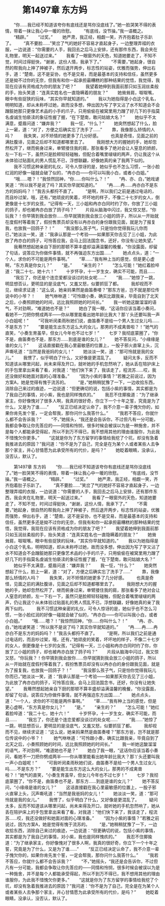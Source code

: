 # 　　第1497章 东方妈
　　“你……我已经不知道该夸你有底线还是骂你没底线了。”她一脸哭笑不得的表情，带着一抹让我心中一暖的欣慰。
　　“有底线，没节操。”我一语概之。
　　“精辟。”
　　“过奖。”
　　她严肃，我正经，相觑一笑，齐齐抱着肚子乐趴了。
　　“真不要脸……”笑岔了气的她好不容易才直起身子，一边整理弄褶的衣服，一边说道：“你需要的人手，我回去之后马上安排，还有那件东西，我会夹在礼物里，明天一起送过来。”
　　我看了一眼窗外的天色，知道她要走了，不知不觉，时间过得挺快，“谢谢，这份人情，我承下了。”
　　“不需要，”她起身，很自然的帮我向上抻了抻被子，然后退开两步，标志性的站姿，优雅而强势，伸出右手，道：“楚南，这不是妥协，也不是交易，而是最基本的支持和信任，虽然更多还是拗不过你的无奈，但我有和你一起承担最糟糕的那种结果的觉悟，我觉得，我现在应该有资格成为你的朋友了吧？”
　　我望着她伸到我面前那只如玉润丝柔般的手，抬头笑道：“连真实姓名也一直隐瞒着的朋友？”
　　她耸耸肩，呶呶嘴，眼中有些捉狭的玩味，“其实你早就知道的。”
　　我以为她指得是小白这个乳名，明明知道，却从未称呼过她，故而没多想，伸出因为写了字又沾了水不知道会不会蹭脏她那只更像艺术品的小手的爪子，只用偷偷在被窝里用力蹭了好几下的手指莫名虔诚生怕亵渎的象征性握了握，“在下楚南，敢问姑娘大名？”
　　她似乎不太满意，蹙眉问道：“嫌弃我？”
　　我一怔，“什么？”
　　她突然想起了什么，脸上一窘，道：“对了，方便之后确实忘了洗手了……”
　　靠，我像那么矫情的人吗？
　　我失笑，对不矫情的她更多了几分好感。
　　也真是奇怪，见面之前的满肚腹诽，见面之后却不知道都哪里去了。
　　我刚想大方的握她的手，她却忽然松开了，继而俯身过来，单臂搂住我的肩，那张看多了绝对会让人窒息的娇颜，左一下右一下，虽然只是脸颊轻轻碰触，但配合着嘴里啵啵的两声，仍让我这个从未体验过贴面礼的男人慌乱不已，浮想联翩，好像她真的亲了我两下似的。
　　我不习惯这种亲密的礼仪，可令人惊讶的是，她似乎也不怎么习惯，一张小脸红润的好像一碰就会破了似的，“冉亦白——你可以叫我小白，或者小白姐。”
　　“哦……嗯？！”我惊然回神，“你……你叫什么？！”
　　“冉、亦、白，”她戏谑笑道：“所以我不是说了吗？其实你早就知道的。”
　　“冉……冉……冉亦白不是东方的妈妈吗？！”我舌头都捋不直了。
　　“是啊，所以我们之前是通过电话的，而且吵过架，哦，还有，”她顽皮的笑着，坏坏地的样子，不像二十七岁的女人，倒更像是十七岁的女孩，“记得有一天，三小姐和冉亦白同时约了你，你放了三小姐的鸽子，却也被冉亦白放了鸽子吗？”
　　片段从脑海中闪过，我又惊又怒，“你玩我？！你早猜到我会放你……你早就猜到我会放三小姐的鸽子，所以从一开始就在度假村等着我了，假扮售票员却没有以冉亦白的身份跟我见面，就是为了报复我，也放我一回鸽子？！”
　　“我没那么孩子气，只是怕你觉得我玩儿你而已，”她淡淡一笑，道：“我承认那是一个考验——如果那天你去见了三小姐，为此放了冉亦白的鸽子，可怜答应我，会马上回法国念书，还好，你没有让她失望。”
　　我蓦然想起她亲自下厨的那顿不算丰盛却溢满温馨的晚餐，“你没露面，却留了句话，说答应为你做件事情，就不再强迫东方出国……”
　　她点点头，道：“一个人，求你的不可能是两件事啊。”
　　“草……”我有种上当的感觉，但是更心虚啊，“东方真是你女儿？”
　　“是。”
　　“亲生的？”
　　“怎么可能！”她红着脸啐道：“我二十七，她十六！”
　　十岁怀孕，十一岁生女，确实不可能，而且……
　　“我忘了，你还是个连恋爱都没谈过的处女呢……”
　　“我……”她惊了一跳，明显想否认，更明显的是没底气，又羞又怒，似要抓狂了都。
　　我却视而不见，继续求证道：“这么说，她亲妈果然是曲笛奏喽？”那东方爸，岂不就是那位传说中的小爷？！
　　她气咻咻道：“可怜跟小奏，确实比跟我亲，毕竟自到了北天之后，小奏照顾她的时间，远比我照顾她的时间长。”
　　我一听她这酸溜溜的语气，不对劲啊，“难道她也不是？”
　　她白了我一眼，“这话你应该当着小奏问，看她不一刀把你劈成两半——你从哪里能看出她年龄比我大？那丫头还要叫我一声小白姐呢！”
　　“可我听闵柔雨秋她们说，曲笛奏不是给一个男人生过女儿吗……不是东方？”
　　“要是能生出东方这么大的女儿，那男的不成禽兽啦？！”她气的直笑，“小奏生育虽早，但女儿今年也不过七岁！”
　　七岁？我彻底蒙圈了，“你不是，曲笛奏也不是，那东方……到底是谁的女儿？”
　　她不答反问，“小缘缘是谁的女儿？”
　　这话直接戳在我心里最敏感的位置上，一股子邪火直窜上头，沉声嘶吼道：“当然是我爸妈的女儿！”
　　她淡淡一笑，道：“那可怜就是我的女儿。”
　　我愣了，似乎明白了什么，又好像是更混乱了。
　　疑问太多，反而不知道该从哪里问起，尚未来得及开口，就听她的手机忽然响了，她从丢在陪护床上的手包里拿出来看了看，对我道：“他们快下来了，我该走了，程流苏……哎，我还没做好和她面对面的心理准备。”
　　“因为小紫的事情？”若雅之前说过，因为方案A，她是觉得有愧于流苏的。
　　“是，”她稍稍犹豫了一下，一边收拾东西，消除自己来过的痕迹，一边说道：“但更确切的说，包括小紫的事情，其实都是为了我自己的事情，对小紫，我也是同样愧疚的。”
　　我忍不住揶揄道：“为了继承家主，你好像愧对了很多人啊，我真的很好奇，你立下一个十年之誓，究竟是为了什么，又是为了谁……”
　　“反正已经决定认命了，我不介意一辈子愧欠你的，如果你肯先发个誓，一定会帮我，那你问什么我答什么。”
　　“我若不答应，你就什么都不会告诉我？”
　　“不，”她摇头，“我还是会告诉你，不过但凡有一分可能，我都会争取让你先答应的——同情和怜悯，很多时候会被误以为是一种施舍，并不是每个人都能承受得起，所以不到万不得已，我不想用其他的理由谁服你，为此我不惜愧欠你更多。”
　　“这就是你为了东方留学的事情给我挖了个坑，却没有急着我推进去的原因？”我问道：“你不是为了自己，完全是在为某个人或者某些人去争那个家主，并心甘情愿为此承受所有的代价，是吗？”
　　她眨着眼睛，没承认，没否认，默认了。

　　第1497章 东方妈
　　“你……我已经不知道该夸你有底线还是骂你没底线了。”她一脸哭笑不得的表情，带着一抹让我心中一暖的欣慰。
　　“有底线，没节操。”我一语概之。
　　“精辟。”
　　“过奖。”
　　她严肃，我正经，相觑一笑，齐齐抱着肚子乐趴了。
　　“真不要脸……”笑岔了气的她好不容易才直起身子，一边整理弄褶的衣服，一边说道：“你需要的人手，我回去之后马上安排，还有那件东西，我会夹在礼物里，明天一起送过来。”
　　我看了一眼窗外的天色，知道她要走了，不知不觉，时间过得挺快，“谢谢，这份人情，我承下了。”
　　“不需要，”她起身，很自然的帮我向上抻了抻被子，然后退开两步，标志性的站姿，优雅而强势，伸出右手，道：“楚南，这不是妥协，也不是交易，而是最基本的支持和信任，虽然更多还是拗不过你的无奈，但我有和你一起承担最糟糕的那种结果的觉悟，我觉得，我现在应该有资格成为你的朋友了吧？”
　　我望着她伸到我面前那只如玉润丝柔般的手，抬头笑道：“连真实姓名也一直隐瞒着的朋友？”
　　她耸耸肩，呶呶嘴，眼中有些捉狭的玩味，“其实你早就知道的。”
　　我以为她指得是小白这个乳名，明明知道，却从未称呼过她，故而没多想，伸出因为写了字又沾了水不知道会不会蹭脏她那只更像艺术品的小手的爪子，只用偷偷在被窝里用力蹭了好几下的手指莫名虔诚生怕亵渎的象征性握了握，“在下楚南，敢问姑娘大名？”
　　她似乎不太满意，蹙眉问道：“嫌弃我？”
　　我一怔，“什么？”
　　她突然想起了什么，脸上一窘，道：“对了，方便之后确实忘了洗手了……”
　　靠，我像那么矫情的人吗？
　　我失笑，对不矫情的她更多了几分好感。
　　也真是奇怪，见面之前的满肚腹诽，见面之后却不知道都哪里去了。
　　我刚想大方的握她的手，她却忽然松开了，继而俯身过来，单臂搂住我的肩，那张看多了绝对会让人窒息的娇颜，左一下右一下，虽然只是脸颊轻轻碰触，但配合着嘴里啵啵的两声，仍让我这个从未体验过贴面礼的男人慌乱不已，浮想联翩，好像她真的亲了我两下似的。
　　我不习惯这种亲密的礼仪，可令人惊讶的是，她似乎也不怎么习惯，一张小脸红润的好像一碰就会破了似的，“冉亦白——你可以叫我小白，或者小白姐。”
　　“哦……嗯？！”我惊然回神，“你……你叫什么？！”
　　“冉、亦、白，”她戏谑笑道：“所以我不是说了吗？其实你早就知道的。”
　　“冉……冉……冉亦白不是东方的妈妈吗？！”我舌头都捋不直了。
　　“是啊，所以我们之前是通过电话的，而且吵过架，哦，还有，”她顽皮的笑着，坏坏地的样子，不像二十七岁的女人，倒更像是十七岁的女孩，“记得有一天，三小姐和冉亦白同时约了你，你放了三小姐的鸽子，却也被冉亦白放了鸽子吗？”
　　片段从脑海中闪过，我又惊又怒，“你玩我？！你早猜到我会放你……你早就猜到我会放三小姐的鸽子，所以从一开始就在度假村等着我了，假扮售票员却没有以冉亦白的身份跟我见面，就是为了报复我，也放我一回鸽子？！”
　　“我没那么孩子气，只是怕你觉得我玩儿你而已，”她淡淡一笑，道：“我承认那是一个考验——如果那天你去见了三小姐，为此放了冉亦白的鸽子，可怜答应我，会马上回法国念书，还好，你没有让她失望。”
　　我蓦然想起她亲自下厨的那顿不算丰盛却溢满温馨的晚餐，“你没露面，却留了句话，说答应为你做件事情，就不再强迫东方出国……”
　　她点点头，道：“一个人，求你的不可能是两件事啊。”
　　“草……”我有种上当的感觉，但是更心虚啊，“东方真是你女儿？”
　　“是。”
　　“亲生的？”
　　“怎么可能！”她红着脸啐道：“我二十七，她十六！”
　　十岁怀孕，十一岁生女，确实不可能，而且……
　　“我忘了，你还是个连恋爱都没谈过的处女呢……”
　　“我……”她惊了一跳，明显想否认，更明显的是没底气，又羞又怒，似要抓狂了都。
　　我却视而不见，继续求证道：“这么说，她亲妈果然是曲笛奏喽？”那东方爸，岂不就是那位传说中的小爷？！
　　她气咻咻道：“可怜跟小奏，确实比跟我亲，毕竟自到了北天之后，小奏照顾她的时间，远比我照顾她的时间长。”
　　我一听她这酸溜溜的语气，不对劲啊，“难道她也不是？”
　　她白了我一眼，“这话你应该当着小奏问，看她不一刀把你劈成两半——你从哪里能看出她年龄比我大？那丫头还要叫我一声小白姐呢！”
　　“可我听闵柔雨秋她们说，曲笛奏不是给一个男人生过女儿吗……不是东方？”
　　“要是能生出东方这么大的女儿，那男的不成禽兽啦？！”她气的直笑，“小奏生育虽早，但女儿今年也不过七岁！”
　　七岁？我彻底蒙圈了，“你不是，曲笛奏也不是，那东方……到底是谁的女儿？”
　　她不答反问，“小缘缘是谁的女儿？”
　　这话直接戳在我心里最敏感的位置上，一股子邪火直窜上头，沉声嘶吼道：“当然是我爸妈的女儿！”
　　她淡淡一笑，道：“那可怜就是我的女儿。”
　　我愣了，似乎明白了什么，又好像是更混乱了。
　　疑问太多，反而不知道该从哪里问起，尚未来得及开口，就听她的手机忽然响了，她从丢在陪护床上的手包里拿出来看了看，对我道：“他们快下来了，我该走了，程流苏……哎，我还没做好和她面对面的心理准备。”
　　“因为小紫的事情？”若雅之前说过，因为方案A，她是觉得有愧于流苏的。
　　“是，”她稍稍犹豫了一下，一边收拾东西，消除自己来过的痕迹，一边说道：“但更确切的说，包括小紫的事情，其实都是为了我自己的事情，对小紫，我也是同样愧疚的。”
　　我忍不住揶揄道：“为了继承家主，你好像愧对了很多人啊，我真的很好奇，你立下一个十年之誓，究竟是为了什么，又是为了谁……”
　　“反正已经决定认命了，我不介意一辈子愧欠你的，如果你肯先发个誓，一定会帮我，那你问什么我答什么。”
　　“我若不答应，你就什么都不会告诉我？”
　　“不，”她摇头，“我还是会告诉你，不过但凡有一分可能，我都会争取让你先答应的——同情和怜悯，很多时候会被误以为是一种施舍，并不是每个人都能承受得起，所以不到万不得已，我不想用其他的理由谁服你，为此我不惜愧欠你更多。”
　　“这就是你为了东方留学的事情给我挖了个坑，却没有急着我推进去的原因？”我问道：“你不是为了自己，完全是在为某个人或者某些人去争那个家主，并心甘情愿为此承受所有的代价，是吗？”
　　她眨着眼睛，没承认，没否认，默认了。
